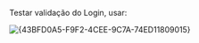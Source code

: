Testar validação do Login, usar:

![{43BFD0A5-F9F2-4CEE-9C7A-74ED11809015}](https://github.com/user-attachments/assets/d73f9118-720c-4338-bb8f-4f8500913c69)
